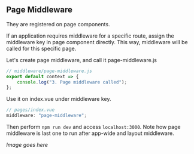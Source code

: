 ## Page Middleware

They are registered on page components.

If an application requires middleware for a specific route, assign the middleware key in page component directly. This way, middleware will be called for this specific page.

Let's create page middleware, and call it page-middleware.js

```javascript
// middleware/page-middleware.js
export default context => {
    console.log("3. Page middleware called");
};
```

Use it on index.vue under middleware key.

```javascript
// pages/index.vue
middleware: "page-middleware";
```

Then perform `npm run dev` and access `localhost:3000`. Note how page middleware is last one to run after app-wide and layout middleware.

_Image goes here_
